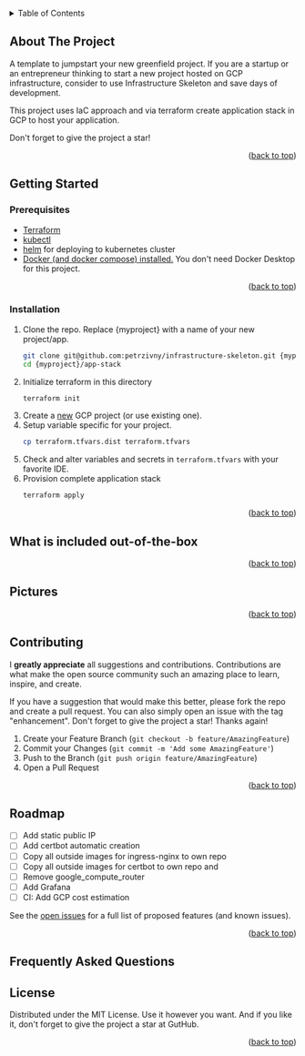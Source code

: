 <a name="readme-top"></a>

<!-- TABLE OF CONTENTS -->
<details>
  <summary>Table of Contents</summary>
  <ol>
    <li>
      <a href="#about-the-project">About The Project</a>
    </li>
    <li>
      <a href="#getting-started">Getting Started</a>
      <ul>
        <li><a href="#prerequisites">Prerequisites</a></li>
        <li><a href="#installation">Installation</a></li>
      </ul>
    </li>
    <li><a href="#what-is-included-out-of-the-box">What is included out-of-the-box</a></li>
    <li><a href="#pictures">Pictures</a></li>
    <li><a href="#contributing">Contributing</a></li>
    <li><a href="#roadmap">Roadmap</a></li>
    <li><a href="#frequently-asked-questions">Frequently Asked Questions</a></li>
    <li><a href="#license">License</a></li>
  </ol>
</details>

<!-- ABOUT THE PROJECT -->
## About The Project
A template to jumpstart your new greenfield project. If you are a startup or an entrepreneur thinking to start a new project hosted on GCP infrastructure, consider to use Infrastructure Skeleton and save days of development.

This project uses IaC approach and via terraform create application stack in GCP to host your application.

Don't forget to give the project a star!

<p align="right">(<a href="#readme-top">back to top</a>)</p>

<!-- GETTING STARTED -->
## Getting Started

### Prerequisites
* [Terraform](https://developer.hashicorp.com/terraform/tutorials/aws-get-started/install-cli)
* [kubectl](https://kubernetes.io/docs/tasks/tools/install-kubectl-linux/)
* [helm](https://helm.sh/docs/intro/install/) for deploying to kubernetes cluster
* [Docker (and docker compose) installed.](https://docs.docker.com/engine/install/) You don't need Docker Desktop for this project. 
<p align="right">(<a href="#readme-top">back to top</a>)</p>

### Installation
1. Clone the repo. Replace {myproject} with a name of your new project/app.
   ```sh
   git clone git@github.com:petrzivny/infrastructure-skeleton.git {myproject}
   cd {myproject}/app-stack
   ```
2. Initialize terraform in this directory
   ```sh
   terraform init
   ```
3. Create a [new](https://console.cloud.google.com/projectcreate) GCP project (or use existing one). 
4. Setup variable specific for your project.
   ```sh
   cp terraform.tfvars.dist terraform.tfvars
   ```
5. Check and alter variables and secrets in `terraform.tfvars` with your favorite IDE.
6. Provision complete application stack
   ```sh
   terraform apply
   ```
<p align="right">(<a href="#readme-top">back to top</a>)</p>

## What is included out-of-the-box

<p align="right">(<a href="#readme-top">back to top</a>)</p>

## Pictures
<p align="right">(<a href="#readme-top">back to top</a>)</p>

<!-- CONTRIBUTING -->
## Contributing
I **greatly appreciate** all suggestions and contributions. Contributions are what make the open source community such an amazing place to learn, inspire, and create.

If you have a suggestion that would make this better, please fork the repo and create a pull request. You can also simply open an issue with the tag "enhancement".
Don't forget to give the project a star! Thanks again!

1. Create your Feature Branch (`git checkout -b feature/AmazingFeature`)
2. Commit your Changes (`git commit -m 'Add some AmazingFeature'`)
3. Push to the Branch (`git push origin feature/AmazingFeature`)
4. Open a Pull Request
<p align="right">(<a href="#readme-top">back to top</a>)</p>

<!-- ROADMAP -->
## Roadmap
- [ ] Add static public IP
- [ ] Add certbot automatic creation
- [ ] Copy all outside images for ingress-nginx to own repo
- [ ] Copy all outside images for certbot to own repo and 
- [ ] Remove google_compute_router
- [ ] Add Grafana
- [ ] CI: Add GCP cost estimation

See the [open issues](https://github.com/petrzivny/infrastructure-skeleton/issues) for a full list of proposed features (and known issues).

<p align="right">(<a href="#readme-top">back to top</a>)</p>

## Frequently Asked Questions

<!-- LICENSE -->
## License
Distributed under the MIT License. Use it however you want. And if you like it, don't forget to give the project a star at GutHub. 

<p align="right">(<a href="#readme-top">back to top</a>)</p>
